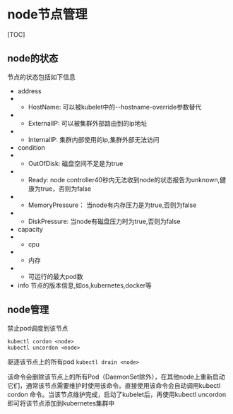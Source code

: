 # node节点管理

[TOC]

## node的状态

节点的状态包括如下信息

- address
- - HostName: 可以被kubelet中的--hostname-override参数替代
- - ExternalIP: 可以被集群外部路由到的ip地址
- - InternalIP: 集群内部使用的ip,集群外部无法访问
- condition
- - OutOfDisk: 磁盘空间不足是为true
- - Ready: node controller40秒内无法收到node的状态报告为unknown,健康为true，否则为false
- - MemoryPressure： 当node有内存压力是为true,否则为false
- - DiskPressure: 当node有磁盘压力时为true,否则为false
- capacity
- - cpu
- - 内存
- - 可运行的最大pod数
- info 节点的版本信息,如os,kubernetes,docker等

## node管理

禁止pod调度到该节点

```shell
kubectl cordon <node>
kubectl uncordon <node>
```

驱逐该节点上的所有pod
```kubectl drain <node>```

该命令会删除该节点上的所有Pod（DaemonSet除外），在其他node上重新启动它们，通常该节点需要维护时使用该命令。直接使用该命令会自动调用kubectl cordon <node>命令。当该节点维护完成，启动了kubelet后，再使用kubectl uncordon <node>即可将该节点添加到kubernetes集群中

